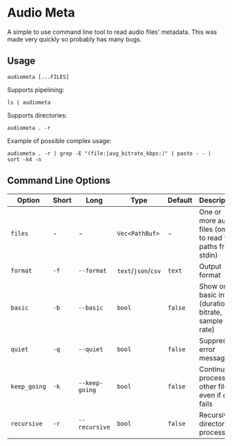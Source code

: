 # Audio Meta
A simple to use command line tool to read audio files' metadata.
This was made very quickly so probably has many bugs.

## Usage
```
audiometa [...FILES]
```
Supports pipelining:
```
ls | audiometa
```
Supports directories:
```
audiometa . -r
```
Example of possible complex usage:
```
audiometa . -r | grep -E "(file:|avg_bitrate_kbps:)" | paste - - | sort -k4 -n
```

## Command Line Options

| Option | Short | Long | Type | Default | Description |
|--------|-------|------|------|---------|-------------|
| `files` | - | - | `Vec<PathBuf>` | - | One or more audio files (omit to read file paths from stdin) |
| `format` | `-f` | `--format` | `text`/`json`/`csv` | `text` | Output format |
| `basic` | `-b` | `--basic` | `bool` | `false` | Show only basic info (duration, bitrate, sample rate) |
| `quiet` | `-q` | `--quiet` | `bool` | `false` | Suppress error messages |
| `keep_going` | `-k` | `--keep-going` | `bool` | `false` | Continue processing other files even if one fails |
| `recursive` | `-r` | `--recursive` | `bool` | `false` | Recursive directory processing |
